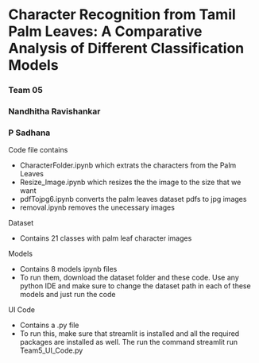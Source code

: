 # Character Recognition from Tamil Palm Leaves: A Comparative Analysis of Different Classification Models

### Team 05
### Nandhitha Ravishankar
### P Sadhana


Code file contains
- CharacterFolder.ipynb which extrats the characters from the Palm Leaves
- Resize_Image.ipynb which resizes the the image to the size that we want
- pdfTojpg6.ipynb converts the palm leaves dataset pdfs to jpg images
- removal.ipynb removes the unecessary images

Dataset
- Contains 21 classes with palm leaf character images

Models
- Contains 8 models ipynb files
- To run them, download the dataset folder and these code. Use any python IDE and make sure to change the dataset path in each of these models and just run the code

UI Code
- Contains a .py file
- To run this, make sure that streamlit is installed and all the required packages are installed as well. The run the command
streamlit run Team5_UI_Code.py
